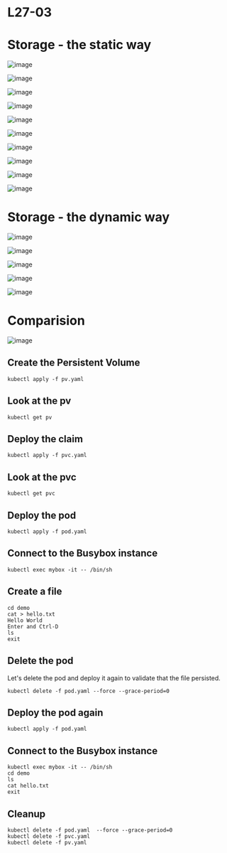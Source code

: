 # L27-03

# Storage - the static way

![image](https://github.com/user-attachments/assets/ba89b8e7-0830-4d5a-bf01-39749e0bc8c7)

![image](https://github.com/user-attachments/assets/b38f9472-adae-4e0a-b58b-e1673e45836f)

![image](https://github.com/user-attachments/assets/8b31fd6e-7499-4cd1-a0d7-1a7c748a80e9)

![image](https://github.com/user-attachments/assets/99e26738-7523-4ff2-9612-04caa078b271)

![image](https://github.com/user-attachments/assets/3a8e9cf9-aa1b-404f-993f-3adb6acdd9d2)

![image](https://github.com/user-attachments/assets/2fcd044f-8f31-4e01-a566-5926632e3603)

![image](https://github.com/user-attachments/assets/f4cc9074-1e6a-44a5-8dda-38429c11fb6d)

![image](https://github.com/user-attachments/assets/4d2d9b73-46f3-4863-b801-99ade606b861)

![image](https://github.com/user-attachments/assets/8e3e4aba-2133-4377-9664-9558eb7bf0bf)

![image](https://github.com/user-attachments/assets/25a3cd46-57c1-43db-91f5-fa163b723141)

# Storage - the dynamic way

![image](https://github.com/user-attachments/assets/43c05e20-4580-4cda-80f0-afd312c10bb0)

![image](https://github.com/user-attachments/assets/e2e02581-5b23-457f-8391-74e862392a77)

![image](https://github.com/user-attachments/assets/1fedcd2a-05e7-4906-a0ab-41c2f72988e8)

![image](https://github.com/user-attachments/assets/2232529b-7676-4f27-ab5c-243a175f322b)

![image](https://github.com/user-attachments/assets/be27e6dd-ebbd-490f-8c0c-701e42026a11)

# Comparision

![image](https://github.com/user-attachments/assets/f9cadec6-b5aa-4a5a-b6b8-8b27ed37c0c6)


## Create the Persistent Volume

    kubectl apply -f pv.yaml

## Look at the pv

    kubectl get pv

## Deploy the claim

    kubectl apply -f pvc.yaml

## Look at the pvc

    kubectl get pvc

## Deploy the pod

    kubectl apply -f pod.yaml

## Connect to the Busybox instance

    kubectl exec mybox -it -- /bin/sh

## Create a file

    cd demo
    cat > hello.txt
    Hello World
    Enter and Ctrl-D
    ls
    exit

## Delete the pod

Let's delete the pod and deploy it again to validate that the file persisted.

    kubectl delete -f pod.yaml --force --grace-period=0

## Deploy the pod again

    kubectl apply -f pod.yaml

## Connect to the Busybox instance

    kubectl exec mybox -it -- /bin/sh
    cd demo
    ls
    cat hello.txt
    exit

## Cleanup

    kubectl delete -f pod.yaml  --force --grace-period=0
    kubectl delete -f pvc.yaml
    kubectl delete -f pv.yaml
